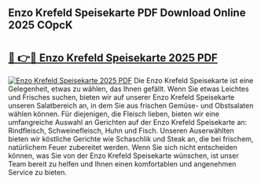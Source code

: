 ## Enzo Krefeld Speisekarte PDF Download Online 2025 COpcK

# <h2><a href="http://gc8g5b.nevu.top/?p=Enzo+Krefeld+Speisekarte">🔗 👉🔴 Enzo Krefeld Speisekarte 2025 PDF</a></h2>

[![Enzo Krefeld Speisekarte 2025 PDF](https://i.imgur.com/dBaPXMq.png)](http://gc8g5b.nevu.top/?p=Enzo+Krefeld+Speisekarte)
Die Enzo Krefeld Speisekarte ist eine Gelegenheit, etwas zu wählen, das Ihnen gefällt. Wenn Sie etwas Leichtes und Frisches suchen, bieten wir auf unserer Enzo Krefeld Speisekarte unseren Salatbereich an, in dem Sie aus frischen Gemüse- und Obstsalaten wählen können. Für diejenigen, die Fleisch lieben, bieten wir eine umfangreiche Auswahl an Gerichten auf der Enzo Krefeld Speisekarte an: Rindfleisch, Schweinefleisch, Huhn und Fisch. Unseren Auserwählten bieten wir köstliche Gerichte wie Schaschlik und Steak an, die bei frischem, natürlichem Feuer zubereitet werden. Wenn Sie sich nicht entscheiden können, was Sie von der Enzo Krefeld Speisekarte wünschen, ist unser Team bereit zu helfen und Ihnen einen komfortablen und angenehmen Service zu bieten.
